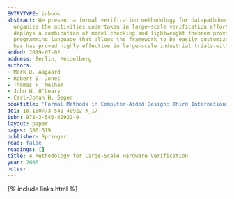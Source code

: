```yaml
---
ENTRYTYPE: inbook
abstract: We present a formal verification methodology for datapathdominated hardware. This provides a systematic but flexible framework within which to
  organize the activities undertaken in large-scale verification efforts and to structure the associated code and proof-script artifacts. The methodology
  deploys a combination of model checking and lightweight theorem proving in higher-order logic, tightly integrated within a general-purpose functional
  programming language that allows the framework to be easily customized and also serves as a specification language. We illustrate the methodology-which
  has has proved highly effective in large-scale industrial trials-with the verification of an IEEE- compliant, extended precision floating-point adder.
added: 2019-07-02
address: Berlin, Heidelberg
authors:
- Mark D. Aagaard
- Robert B. Jones
- Thomas F. Melham
- John W. O'Leary
- Carl-Johan H. Seger
booktitle: 'Formal Methods in Computer-Aided Design: Third International Conference, FMCAD 2000 Austin, TX, USA, November 1-3, 2000 Proceedings'
doi: 10.1007/3-540-40922-X_17
isbn: 978-3-540-40922-9
layout: paper
pages: 300-319
publisher: Springer
read: false
readings: []
title: A Methodology for Large-Scale Hardware Verification
year: 2000
notes:
---
```

{% include links.html %}
